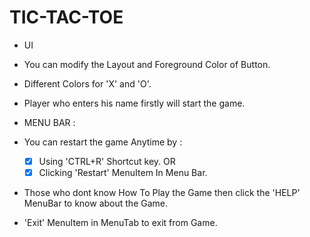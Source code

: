 TIC-TAC-TOE
===========

* UI
 - You can modify the Layout and Foreground Color of Button.
 
* Different Colors for 'X' and 'O'.

* Player who enters his name firstly will start the game.

* MENU BAR :
 - You can restart the game Anytime by :
    - [x] Using 'CTRL+R' Shortcut key. OR
    - [x] Clicking 'Restart' MenuItem In Menu Bar.
 - Those who dont know How To Play the Game
    then click the 'HELP' MenuBar to know about the Game.
    
- 'Exit'  MenuItem in MenuTab to exit from Game.
